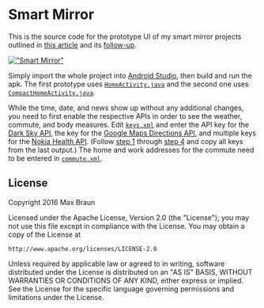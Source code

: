 # Smart Mirror

This is the source code for the prototype UI of my smart mirror projects outlined in [this article](https://medium.com/@maxbraun/my-bathroom-mirror-is-smarter-than-yours-94b21c6671ba) and its [follow-up](https://medium.com/@maxbraun/smarter-mirrors-and-how-theyre-made-327997b9eff7).

[!["Smart Mirror"](mirror.jpg)](https://medium.com/@maxbraun/my-bathroom-mirror-is-smarter-than-yours-94b21c6671ba#.4exmyxt0w)

Simply import the whole project into [Android Studio](http://developer.android.com/tools/studio/index.html), then build and run the apk. The first prototype uses [`HomeActivity.java`](app/src/main/java/net/maxbraun/mirror/HomeActivity.java) and the second one uses [`CompactHomeActivity.java`](app/src/main/java/net/maxbraun/mirror/CompactHomeActivity.java).

While the time, date, and news show up without any additional changes, you need to first enable the respective APIs in order to see the weather, commute, and body measures. Edit [`keys.xml`](app/src/main/res/values/keys.xml) and enter the API key for the [Dark Sky API](https://darksky.net/dev/), the key for the [Google Maps Directions API](https://developers.google.com/maps/documentation/directions/), and multiple keys for the [Nokia Health API](https://developer.health.nokia.com/api). (Follow [step 1](https://developer.health.nokia.com/api#step1) through [step 4](https://developer.health.nokia.com/api#step4) and copy all keys from the last output.) The home and work addresses for the commute need to be entered in [`commute.xml`](app/src/main/res/values/commute.xml).

## License

Copyright 2016 Max Braun

Licensed under the Apache License, Version 2.0 (the "License");
you may not use this file except in compliance with the License.
You may obtain a copy of the License at

    http://www.apache.org/licenses/LICENSE-2.0

Unless required by applicable law or agreed to in writing, software
distributed under the License is distributed on an "AS IS" BASIS,
WITHOUT WARRANTIES OR CONDITIONS OF ANY KIND, either express or implied.
See the License for the specific language governing permissions and
limitations under the License.
